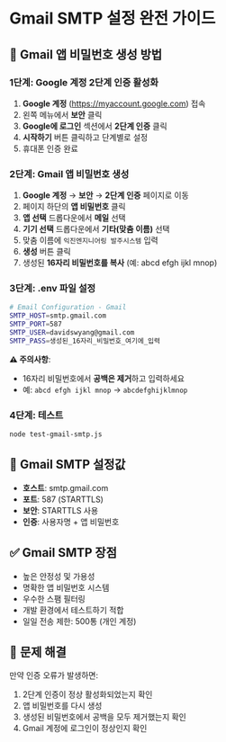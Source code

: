 # Gmail SMTP 설정 완전 가이드

## 📧 Gmail 앱 비밀번호 생성 방법

### 1단계: Google 계정 2단계 인증 활성화
1. **Google 계정** (https://myaccount.google.com) 접속
2. 왼쪽 메뉴에서 **보안** 클릭
3. **Google에 로그인** 섹션에서 **2단계 인증** 클릭
4. **시작하기** 버튼 클릭하고 단계별로 설정
5. 휴대폰 인증 완료

### 2단계: Gmail 앱 비밀번호 생성
1. **Google 계정** → **보안** → **2단계 인증** 페이지로 이동
2. 페이지 하단의 **앱 비밀번호** 클릭
3. **앱 선택** 드롭다운에서 **메일** 선택
4. **기기 선택** 드롭다운에서 **기타(맞춤 이름)** 선택
5. 맞춤 이름에 `익진엔지니어링 발주시스템` 입력
6. **생성** 버튼 클릭
7. 생성된 **16자리 비밀번호를 복사** (예: abcd efgh ijkl mnop)

### 3단계: .env 파일 설정
```bash
# Email Configuration - Gmail
SMTP_HOST=smtp.gmail.com
SMTP_PORT=587
SMTP_USER=davidswyang@gmail.com
SMTP_PASS=생성된_16자리_비밀번호_여기에_입력
```

**⚠️ 주의사항**: 
- 16자리 비밀번호에서 **공백은 제거**하고 입력하세요
- 예: `abcd efgh ijkl mnop` → `abcdefghijklmnop`

### 4단계: 테스트
```bash
node test-gmail-smtp.js
```

## 🔧 Gmail SMTP 설정값
- **호스트**: smtp.gmail.com
- **포트**: 587 (STARTTLS)
- **보안**: STARTTLS 사용
- **인증**: 사용자명 + 앱 비밀번호

## ✅ Gmail SMTP 장점
- 높은 안정성 및 가용성
- 명확한 앱 비밀번호 시스템
- 우수한 스팸 필터링
- 개발 환경에서 테스트하기 적합
- 일일 전송 제한: 500통 (개인 계정)

## 🚨 문제 해결
만약 인증 오류가 발생하면:
1. 2단계 인증이 정상 활성화되었는지 확인
2. 앱 비밀번호를 다시 생성
3. 생성된 비밀번호에서 공백을 모두 제거했는지 확인
4. Gmail 계정에 로그인이 정상인지 확인